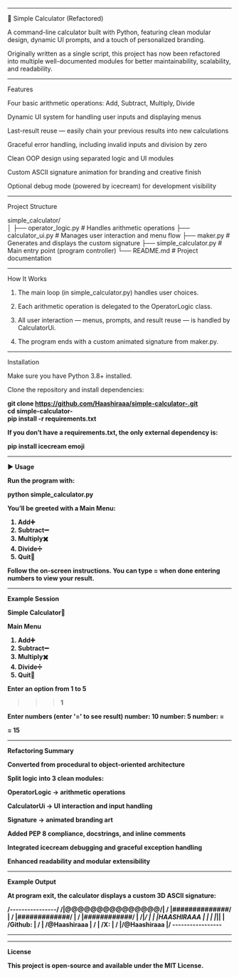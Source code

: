 

---

🧮 Simple Calculator (Refactored)

A command-line calculator built with Python, featuring clean modular design, dynamic UI prompts, and a touch of personalized branding.

Originally written as a single script, this project has now been refactored into multiple well-documented modules for better maintainability, scalability, and readability.


---

 Features

Four basic arithmetic operations: Add, Subtract, Multiply, Divide

Dynamic UI system for handling user inputs and displaying menus

Last-result reuse — easily chain your previous results into new calculations

Graceful error handling, including invalid inputs and division by zero

Clean OOP design using separated logic and UI modules

Custom ASCII signature animation for branding and creative finish

Optional debug mode (powered by icecream) for development visibility



---

 Project Structure

simple_calculator/<br>
│
├── operator_logic.py     # Handles arithmetic operations
├── calculator_ui.py      # Manages user interaction and menu flow
├── maker.py              # Generates and displays the custom signature
├── simple_calculator.py  # Main entry point (program controller)
└── README.md             # Project documentation


---

 How It Works

1. The main loop (in simple_calculator.py) handles user choices.


2. Each arithmetic operation is delegated to the OperatorLogic class.


3. All user interaction — menus, prompts, and result reuse — is handled by CalculatorUi.


4. The program ends with a custom animated signature from maker.py.




---

 Installation

Make sure you have Python 3.8+ installed.

Clone the repository and install dependencies:<b>

git clone https://github.com/Haashiraaa/simple-calculator-.git<br>
cd simple-calculator-<br>
pip install -r requirements.txt<b>

If you don’t have a requirements.txt, the only external dependency is:

pip install icecream emoji


---

▶ Usage

Run the program with:

python simple_calculator.py

You’ll be greeted with a Main Menu:

1. Add➕
2. Subtract➖
3. Multiply✖️
4. Divide➗
5. Quit🚫

Follow the on-screen instructions.
You can type = when done entering numbers to view your result.


---

 Example Session

Simple Calculator🔢

Main Menu
1. Add➕
2. Subtract➖
3. Multiply✖️
4. Divide➗
5. Quit🚫

Enter an option from 1 to 5
>>> 1

Enter numbers (enter '=' to see result)
number: 10
number: 5
number: =

 = 15


---

 Refactoring Summary

Converted from procedural to object-oriented architecture

Split logic into 3 clean modules:

OperatorLogic → arithmetic operations

CalculatorUi → UI interaction and input handling

Signature → animated branding art


Added PEP 8 compliance, docstrings, and inline comments

Integrated icecream debugging and graceful exception handling

Enhanced readability and modular extensibility



---

 Example Output

At program exit, the calculator displays a custom 3D ASCII signature:

/----------------/
             /|@@@@@@@@@@@@@@@/|
            / |##############/ |
           /  |#############/  |
          /   |############/   |
         /____|___________/    |
         |    |HAASHIRAAA |    |
         |    |___________|____|
         |   /Github:     |   /
         |  /@Haashiraaa  |  /
         | /X:            | /
         |/@Haashiraaa    |/
         -----------------


---


---

 License

This project is open-source and available under the MIT License.

